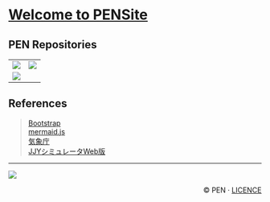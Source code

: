 # [Welcome to PENSite](https://bx293apen.github.io/)

<!-- 
https://img.shields.io/badge/${subject}-${status}-${color}.svg
-->

## PEN Repositories

<table>
    <tr>
        <td>
            <a href="https://github.com/BX293APEN/BX293APEN">
                <img src="https://github-readme-stats.vercel.app/api/pin/?username=BX293APEN&repo=BX293APEN" />
            </a>
        </td>
        <td>
            <a href="https://github.com/BX293APEN/BX293APEN.github.io">
                <img src="https://github-readme-stats.vercel.app/api/pin/?username=BX293APEN&repo=BX293APEN.github.io" />
            </a>
        </td>
    </tr>
    <tr>
        <td>
            <a href="https://github.com/BX293APEN/aiccmd">
                <img src="https://github-readme-stats.vercel.app/api/pin/?username=BX293APEN&repo=aiccmd" />
            </a>
        </td>
    </tr>
</table>

## References
> [Bootstrap](https://getbootstrap.jp/)  
> [mermaid.js](https://mermaid.js.org/)  
> [気象庁](https://www.jma.go.jp/jma/index.html)  
> [JJYシミュレータWeb版](https://shogo82148.github.io/web-jjy/)  


---

![](https://raw.githubusercontent.com/BX293APEN/BX293APEN/output/github-contribution-grid-snake.svg)



<p align="right">
    &copy; 
    PEN
    &middot; 
    <a href="https://github.com/BX293APEN/BX293APEN.github.io?tab=Apache-2.0-1-ov-file">
        LICENCE
    </a>
</p>
